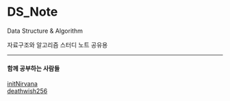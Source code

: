 # DS_Note

Data Structure & Algorithm

자료구조와 알고리즘 스터디 노트 공유용

---
#### 함께 공부하는 사람들

[initNirvana](https://github.com/initNirvana/LifeCoding/tree/master/algorithm-club)  
[deathwish256](https://github.com/deathwish256/DS_Store)  
